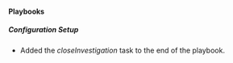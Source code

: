 
#### Playbooks
##### Configuration Setup
- Added the *closeInvestigation* task to the end of the playbook.
